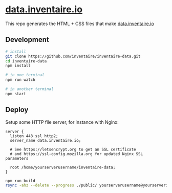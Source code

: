 # [data.inventaire.io](https://data.inventaire.io)

This repo generates the HTML + CSS files that make [data.inventaire.io](https://data.inventaire.io)

## Development
```sh
# install
git clone https://github.com/inventaire/inventaire-data.git
cd inventaire-data
npm install

# in one terminal
npm run watch

# in another terminal
npm start
```

## Deploy
Setup some HTTP file server, for instance with Nginx:
```nginx
server {
  listen 443 ssl http2;
  server_name data.inventaire.io;

  # See https://letsencrypt.org to get an SSL certificate
  # and https://ssl-config.mozilla.org for updated Nginx SSL parameters

  root /home/yourserverusername/inventaire-data;
}
```

```sh
npm run build
rsync -ahz --delete --progress ./public/ yourserverusername@yourserverip:~/inventaire-data
```
